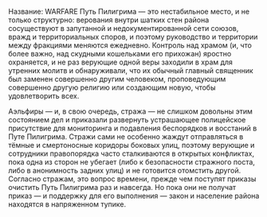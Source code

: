 Название: WARFARE
Путь Пилигрима — это нестабильное место, и не только структурно: верования внутри шатких стен района сосуществуют в запутанной и недокументированной сети союзов, вражд и территориальных споров, и поэтому руководство и территории между фракциями меняются ежедневно. Контроль над храмом (и, что более важно, над скудными кошельками его прихожан) яростно охраняется, и не раз верующие одной веры заходили в храм для утренних молитв и обнаруживали, что их обычный главный священник был заменен совершенно другим человеком, проповедующим совершенно другую религию или создающим новую, чтобы удовлетворить всех.

Аэльфиры — и, в свою очередь, стража — не слишком довольны этим состоянием дел и приказали развернуть устрашающее полицейское присутствие для мониторинга и подавления беспорядков и восстаний в Путе Пилигрима. Стражи сами не особенно жаждут отправляться в тёмные и смертоносные коридоры боковых улиц, поэтому верующие и сотрудники правопорядка часто сталкиваются в открытых конфликтах, пока одна из сторон не убегает (либо к безопасности стражного поста, либо в анонимность задних улиц) и не готовится отомстить другой.
Согласно стражам, это вопрос времени, прежде чем поступят приказы очистить Путь Пилигрима раз и навсегда. Но пока они не получат приказ — и поддержку для его выполнения — закон и население района находятся в напряженном тупике.